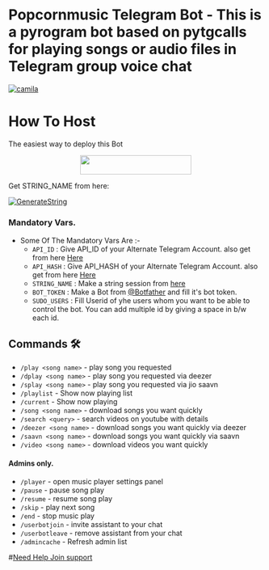 # Popcornmusic Telegram Bot - This is a pyrogram bot based on pytgcalls for playing songs or audio files in Telegram group voice chat
[![camila](https://telegra.ph/file/de160a8fa6ec59247e280.jpg)](https://t.me/stylishUser)


# How To Host
The easiest way to deploy this Bot
<p align="center"><a href="https://heroku.com/deploy?template=https://github.com/mohsinhsn/popcornmusic"> <img src="https://img.shields.io/badge/Deploy%20To%20Heroku-red?style=for-the-badge&logo=heroku" width="220" height="38.45"/></a></p>

Get STRING_NAME from here:

[![GenerateString](https://img.shields.io/badge/repl.it-generateString-bluegreen)](https://t.me/PyroStringSessionRobot)

### Mandatory Vars.

- Some Of The Mandatory Vars Are :-
   - `API_ID` :  Give API_ID of your Alternate Telegram Account. also get from here [Here](https://t.me/MyTelegramOrg_RoBot )
   - `API_HASH` :  Give API_HASH of your Alternate Telegram Account. also get from here [Here](https://t.me/MyTelegramOrg_RoBot)
   - `STRING_NAME` :  Make a string session from [here](https://t.me/PyroStringSessionRobot)
   - `BOT_TOKEN` :  Make a Bot from [@Botfather](https://t.me/botfather) and fill it's bot token.
   - `SUDO_USERS` :  Fill Userid of yhe users whom you want to be able to control the bot. You can add multiple id by giving a space in b/w each id.







## Commands 🛠

- `/play <song name>` - play song you requested
- `/dplay <song name>` - play song you requested via deezer
- `/splay <song name>` - play song you requested via jio saavn
- `/playlist` - Show now playing list
- `/current` - Show now playing
- `/song <song name>` - download songs you want quickly
- `/search <query>` - search videos on youtube with details
- `/deezer <song name>` - download songs you want quickly via deezer
- `/saavn <song name>` - download songs you want quickly via saavn
- `/video <song name>` - download videos you want quickly

#### Admins only.
- `/player` - open music player settings panel
- `/pause` - pause song play
- `/resume` - resume song play
- `/skip` - play next song
- `/end` - stop music play
- `/userbotjoin` - invite assistant to your chat
- `/userbotleave` - remove assistant from your chat
- `/admincache` - Refresh admin list

#[Need Help Join support](https://t.me/stylishUser)

